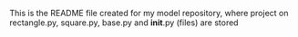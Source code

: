 This is the README file created for my model repository, where project on rectangle.py, square.py, base.py and __init__.py (files) are stored
